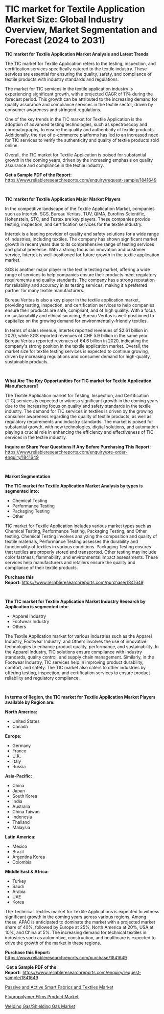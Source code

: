 <p><h1>TIC market for Textile Application Market Size: Global Industry Overview, Market Segmentation and Forecast (2024 to 2031)</h1></p><p><strong>TIC market for Textile Application Market Analysis and Latest Trends</strong></p>
<p><p>The TIC market for Textile Application refers to the testing, inspection, and certification services specifically catered to the textile industry. These services are essential for ensuring the quality, safety, and compliance of textile products with industry standards and regulations.</p><p>The market for TIC services in the textile application industry is experiencing significant growth, with a projected CAGR of 11% during the forecast period. This growth can be attributed to the increasing demand for quality assurance and compliance services in the textile sector, driven by consumer awareness and stringent regulations.</p><p>One of the key trends in the TIC market for Textile Application is the adoption of advanced testing technologies, such as spectroscopy and chromatography, to ensure the quality and authenticity of textile products. Additionally, the rise of e-commerce platforms has led to an increased need for TIC services to verify the authenticity and quality of textile products sold online.</p><p>Overall, the TIC market for Textile Application is poised for substantial growth in the coming years, driven by the increasing emphasis on quality assurance and compliance in the textile industry.</p></p>
<p><strong>Get a Sample PDF of the Report:&nbsp;</strong> <a href="https://www.reliableresearchreports.com/enquiry/request-sample/1841649">https://www.reliableresearchreports.com/enquiry/request-sample/1841649</a></p>
<p>&nbsp;</p>
<p><strong>TIC market for Textile Application Major Market Players</strong></p>
<p><p>In the competitive landscape of the Textile Application Market, companies such as Intertek, SGS, Bureau Veritas, TUV, QIMA, Eurofins Scientific, Hohenstein, STC, and Testex are key players. These companies provide testing, inspection, and certification services for the textile industry.</p><p>Intertek is a leading provider of quality and safety solutions for a wide range of industries, including textiles. The company has shown significant market growth in recent years due to its comprehensive range of testing services and global presence. With a strong focus on innovation and customer service, Intertek is well-positioned for future growth in the textile application market.</p><p>SGS is another major player in the textile testing market, offering a wide range of services to help companies ensure their products meet regulatory requirements and quality standards. The company has a strong reputation for reliability and accuracy in its testing services, making it a preferred partner for many textile manufacturers.</p><p>Bureau Veritas is also a key player in the textile application market, providing testing, inspection, and certification services to help companies ensure their products are safe, compliant, and of high quality. With a focus on sustainability and ethical sourcing, Bureau Veritas is well-positioned to capitalize on the growing demand for environmentally-friendly textiles.</p><p>In terms of sales revenue, Intertek reported revenues of $2.61 billion in 2020, while SGS reported revenues of CHF 5.9 billion in the same year. Bureau Veritas reported revenues of €4.6 billion in 2020, indicating the company's strong position in the textile application market. Overall, the market size for textile testing services is expected to continue growing, driven by increasing regulations and consumer demand for high-quality, sustainable products.</p></p>
<p>&nbsp;</p>
<p><strong>What Are The Key Opportunities For TIC market for Textile Application Manufacturers?</strong></p>
<p><p>The Textile Application market for Testing, Inspection, and Certification (TIC) services is expected to witness significant growth in the coming years due to the increasing focus on quality and safety standards in the textile industry. The demand for TIC services in textiles is driven by the growing consumer awareness regarding the quality of textile products, as well as regulatory requirements and industry standards. The market is poised for substantial growth, with new technologies, digital solutions, and automation playing a crucial role in enhancing the efficiency and effectiveness of TIC services in the textile industry.</p></p>
<p><strong>Inquire or Share Your Questions If Any Before Purchasing This Report:</strong> <a href="https://www.reliableresearchreports.com/enquiry/pre-order-enquiry/1841649">https://www.reliableresearchreports.com/enquiry/pre-order-enquiry/1841649</a></p>
<p>&nbsp;</p>
<p><strong>Market Segmentation</strong></p>
<p><strong>The TIC market for Textile Application Market Analysis by types is segmented into:</strong></p>
<p><ul><li>Chemical Testing</li><li>Performance Testing</li><li>Packaging Testing</li><li>Other</li></ul></p>
<p><p>TIC market for Textile Application includes various market types such as Chemical Testing, Performance Testing, Packaging Testing, and Other testing. Chemical Testing involves analyzing the composition and quality of textile materials, Performance Testing assesses the durability and functionality of textiles in various conditions. Packaging Testing ensures that textiles are properly stored and transported. Other testing may include color fastness, flammability, and environmental impact assessments. These services help manufacturers and retailers ensure the quality and compliance of their textile products.</p></p>
<p><strong>Purchase this Report:&nbsp;</strong><a href="https://www.reliableresearchreports.com/purchase/1841649">https://www.reliableresearchreports.com/purchase/1841649</a></p>
<p>&nbsp;</p>
<p><strong>The TIC market for Textile Application Market Industry Research by Application is segmented into:</strong></p>
<p><ul><li>Apparel Industry</li><li>Footwear Industry</li><li>Others</li></ul></p>
<p><p>The Textile Application market for various industries such as the Apparel Industry, Footwear Industry, and Others involves the use of innovative technologies to enhance product quality, performance, and sustainability. In the Apparel Industry, TIC solutions ensure compliance with industry standards, quality control, and supply chain management. Similarly, in the Footwear Industry, TIC services help in improving product durability, comfort, and safety. The TIC market also caters to other industries by offering testing, inspection, and certification services to ensure product reliability and regulatory compliance.</p></p>
<p>&nbsp;</p>
<p><strong>In terms of Region, the TIC market for Textile Application Market Players available by Region are:</strong></p>
<p>
    <p> <strong> North America: </strong>
        <ul>
            <li>United States</li>
            <li>Canada</li>
        </ul>
        </p> 
    <p> <strong> Europe: </strong>
        <ul>
            <li>Germany</li>
            <li>France</li>
            <li>U.K.</li>
            <li>Italy</li>
            <li>Russia</li>
        </ul>
        </p> 
    <p> <strong> Asia-Pacific: </strong>
        <ul>
            <li>China</li>
            <li>Japan</li>
            <li>South Korea</li>
            <li>India</li>
            <li>Australia</li>
            <li>China Taiwan</li>
            <li>Indonesia</li>
            <li>Thailand</li>
            <li>Malaysia</li>
        </ul>
        </p> 
    <p> <strong> Latin America: </strong>
        <ul>
            <li>Mexico</li>
            <li>Brazil</li>
            <li>Argentina Korea</li>
            <li>Colombia</li>
        </ul>
        </p> 
    <p> <strong> Middle East & Africa: </strong>
        <ul>
            <li>Turkey</li>
            <li>Saudi</li>
            <li>Arabia</li>
            <li>UAE</li>
            <li>Korea</li>
        </ul>
    </p>
    </p>
<p><p>The Technical Textiles market for Textile Applications is expected to witness significant growth in the coming years across various regions. Among these, APAC is anticipated to dominate the market with a projected market share of 40%, followed by Europe at 25%, North America at 20%, USA at 10%, and China at 5%. The increasing demand for technical textiles in industries such as automotive, construction, and healthcare is expected to drive the growth of the market in these regions.</p></p>
<p><strong>Purchase this Report: </strong><a href="https://www.reliableresearchreports.com/purchase/1841649">https://www.reliableresearchreports.com/purchase/1841649</a></p>
<p>&nbsp;<strong>Get a Sample PDF of the Report:&nbsp;&nbsp;</strong><a href="https://www.reliableresearchreports.com/enquiry/request-sample/1841649">https://www.reliableresearchreports.com/enquiry/request-sample/1841649</a></p>
<p><strong></strong></p>
<p><p><a href="https://github.com/nicholepatriciadoylenwnrjr0/Market-Research-Report-List-1/blob/main/passive-and-active-smart-fabrics-and-textiles-market.md">Passive and Active Smart Fabrics and Textiles Market</a></p><p><a href="https://github.com/wwwkeltoum/Market-Research-Report-List-2/blob/main/fluoropolymer-films-product-market.md">Fluoropolymer Films Product Market</a></p><p><a href="https://github.com/gamblestampleyjenny50m5sl6/Market-Research-Report-List-1/blob/main/welding-gasshielding-gas-market.md">Welding Gas/Shielding Gas Market</a></p></p>